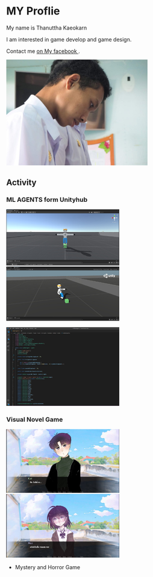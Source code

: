 # MY Proflie 

My name is Thanuttha Kaeokarn

I am interested in game develop and game design.

Contact me [on My facebook ](https://www.facebook.com/profile.php?id=100005243828846).

<img src="images/team.jpg" width="375">

## Activity
### ML AGENTS form Unityhub

<p float="left">
  <img src="images/ML1.jpg" width="300">
  <img src="images/ML2.jpg" width="300">
</p>  

<img src="images/Code1.jpg" width="300">


### Visual Novel Game

<p float="left">
  <img src="images/VN1.jpg" width="300">
  <img src="images/VN2.jpg" width="300">
</p> 

- Mystery and Horror Game


